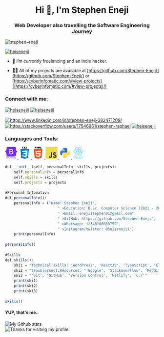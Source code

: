 <h1 align="center">Hi 👋, I'm Stephen Eneji</h1>
<h3 align="center">Web Developer also travelling the Software Engineering Journey</h3>

<p align="left"> <img src="https://komarev.com/ghpvc/?username=stephen-eneji&label=Profile%20views&color=0e75b6&style=flat" alt="stephen-eneji" /> </p>

<p align="left"> <a href="https://twitter.com/heisenejii" target="blank"><img src="https://img.shields.io/twitter/follow/heisenejii?logo=twitter&style=for-the-badge" alt="heisenejii" /></a> </p>

- 🌱 I’m currently freelancing and an indie hacker.

- 👨‍💻 All of my projects are available at [https://github.com/Stephen-Eneji/](https://github.com/Stephen-Eneji/) or [https://cyberinfomatic.com/#view-projects]((https://cyberinfomatic.com/#view-projects)/)

<h3 align="left">Connect with me:</h3>
<p align="left">
<a href="https://twitter.com/heisenejii" target="blank"><img align="center" src="https://raw.githubusercontent.com/rahuldkjain/github-profile-readme-generator/master/src/images/icons/Social/twitter.svg" alt="heisenejii" height="30" width="40" /></a>
<a href="https://instagram.com/heisenejii" target="blank"><img align="center" src="https://raw.githubusercontent.com/rahuldkjain/github-profile-readme-generator/master/src/images/icons/Social/instagram.svg" alt="heisenejii" height="30" width="40" /></a>
</p>
<a href="https://linkedin.com/in/https://www.linkedin.com/in/stephen-eneji-382471209/" target="blank"><img align="center" src="https://raw.githubusercontent.com/rahuldkjain/github-profile-readme-generator/master/src/images/icons/Social/linked-in-alt.svg" alt="https://www.linkedin.com/in/stephen-eneji-382471209/" height="30" width="40" /></a>
<a href="https://stackoverflow.com/users/https://stackoverflow.com/users/17546961/stephen-raphael" target="blank"><img align="center" src="https://raw.githubusercontent.com/rahuldkjain/github-profile-readme-generator/master/src/images/icons/Social/stack-overflow.svg" alt="https://stackoverflow.com/users/17546961/stephen-raphael" height="30" width="40" /></a>
<a href="https://api.whatsapp.com/send?phone=2348166668759&text=" target="blank"><img align="center" src="https://www.svgrepo.com/show/122874/whatsapp.svg" alt="heisenejii" height="30" width="40" /></a>
</p>


<h3 align="left">Languages and Tools:</h3>
<p align="left"> <a href="https://getbootstrap.com" target="_blank" rel="noreferrer"> <img src="https://raw.githubusercontent.com/devicons/devicon/master/icons/bootstrap/bootstrap-plain-wordmark.svg" alt="bootstrap" width="40" height="40"/> </a> <a href="https://www.w3schools.com/css/" target="_blank" rel="noreferrer"> <img src="https://raw.githubusercontent.com/devicons/devicon/master/icons/css3/css3-original-wordmark.svg" alt="css3" width="40" height="40"/> </a> <a href="https://www.w3.org/html/" target="_blank" rel="noreferrer"> <img src="https://raw.githubusercontent.com/devicons/devicon/master/icons/html5/html5-original-wordmark.svg" alt="html5" width="40" height="40"/> </a> <a href="https://developer.mozilla.org/en-US/docs/Web/JavaScript" target="_blank" rel="noreferrer"> <img src="https://raw.githubusercontent.com/devicons/devicon/master/icons/javascript/javascript-original.svg" alt="javascript" width="40" height="40"/> </a> <a href="https://www.python.org" target="_blank" rel="noreferrer"> <img src="https://raw.githubusercontent.com/devicons/devicon/master/icons/python/python-original.svg" alt="python" width="40" height="40"/> </a> <a href="https://reactjs.org/" target="_blank" rel="noreferrer"> <img src="https://raw.githubusercontent.com/devicons/devicon/master/icons/react/react-original-wordmark.svg" alt="react" width="40" height="40"/> </a> </p>


```js
def __init__(self, personalInfo, skills, projects):
    self.personalInfo = personalInfo
    self.skills = skills
    self.projects = projects

#Personal Infomation
def personalInfo():
    personalInfo = ("name: Stephen Eneji",
                        " >Education: B.Sc. Computer Science (2021 - 2025",
                        " >Email: enejistephen01@gmail.com",
                        " >GitHub: https://github.com/Stephen-Eneji",
                        " >Whatsapp: +2348166668759",
                        " >Instagram/twitter: @heisenejii")
    print(personalInfo)

personalInfo()

#Skills
def skills():
    ski1 = "Technical skills: 'WordPress', 'ReactJS', 'TypeScript', 'Elementor', 'Python', 'FlutterFlow', 'Figma', 'Photoshop & CorelDraw', 'HTML', 'CSS', 'BootStrap', 'JavaScript +ES6'",
    ski2 = "troubleShoot.Resources: "'Google', 'Stackoverflow', 'Reddit', 'X', 'Dev Circle',
    ski3 = "'Git', 'GitHub', 'Version Control', 'Netlify', 'C:/'"
    print(ski1)
    print(ski2)
    print(ski3)

skills()

```




<h4>YUP, that's me..</h4>
 <img alt="My Github stats" align="center" border-radius="40px" width="800px" height="200px" src="https://github-readme-stats.vercel.app/api?username=stephen-eneji&count_private=true&show_icons=true&hide_border=true&theme=react" href="https://github.com/Stephen-eneji"/>


<br>
<img height="120" alt="Thanks for visiting my profile" width="100%" src="https://github.com/dibyendu415/dibyendu415/blob/master/marquee.svg" />

